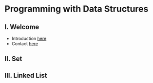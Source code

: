 # Programming with Data Structures
## I. Welcome
* Introduction [here](0-welcome.md)
* Contact [here]()
## II. Set
## III. Linked List
